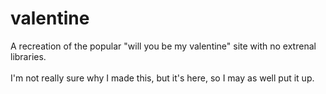 # valentine
A recreation of the popular "will you be my valentine" site with no extrenal libraries.<br><br>
I'm not really sure why I made this, but it's here, so I may as well put it up.
